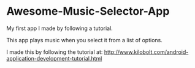 # Awesome-Music-Selector-App
My first app I made by following a tutorial.

This app plays music when you select it from a list of options.

I made this by following the tutorial at: http://www.kilobolt.com/android-application-development-tutorial.html
